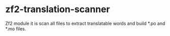zf2-translation-scanner
=======================

Zf2 module it is scan all files to extract translatable words and build *.po and *.mo files.
